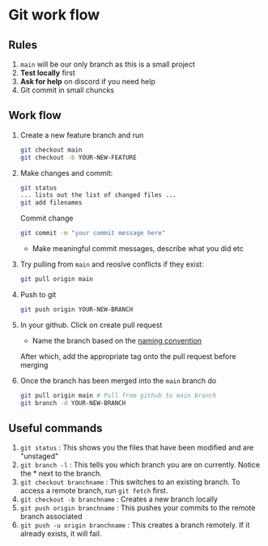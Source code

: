 # Git work flow

## Rules

1. `main` will be our only branch as this is a small project
2. **Test locally** first
3. **Ask for help** on discord if you need help
4. Git commit in small chuncks

## Work flow

1. Create a new feature branch and run

   ```bash
   git checkout main
   git checkout -b YOUR-NEW-FEATURE
   ```

2. Make changes and commit:

   ```bash
   git status
   ... lists out the list of changed files ...
   git add filenames
   ```

   Commit change

   ```bash
   git commit -m "your commit message here"
   ```

   - Make meaningful commit messages, describe what you did etc

3. Try pulling from `main` and reoslve conflicts if they exist:

   ```bash
   git pull origin main
   ```

4. Push to git

   ```bash
   git push origin YOUR-NEW-BRANCH
   ```

5. In your github. Click on create pull request

   - Name the branch based on the [naming convention](./project-naming-convention.md)

   After which, add the appropriate tag onto the pull request before merging

6. Once the branch has been merged into the `main` branch do

   ```bash
   git pull origin main # Pull from github to main branch
   git branch -d YOUR-NEW-BRANCH
   ```

## Useful commands

1. `git status` : This shows you the files that have been modified and are "unstaged"
2. `git branch -l` : This tells you which branch you are on currently. Notice the \* next to the branch.
3. `git checkout branchname` : This switches to an existing branch. To access a remote branch, run `git fetch` first.
4. `git checkout -b branchname` : Creates a new branch locally
5. `git push origin branchname` : This pushes your commits to the remote branch associated
6. `git push -u origin branchname` : This creates a branch remotely. If it already exists, it will fail.
